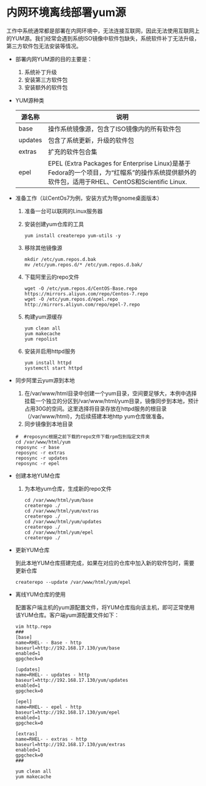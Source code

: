 # 内网环境离线部署yum源

工作中系统通常都是部署在内网环境中，无法连接互联网，因此无法使用互联网上的YUM源。我们经常会遇到系统ISO镜像中软件包缺失，系统软件补丁无法升级，第三方软件包无法安装等情况。

+ 部署内网YUM源的目的主要是：
  1. 系统补丁升级
  2. 安装第三方软件包
  3. 安装额外的软件包

+ YUM源种类

  | 源名称  | 说明                                                         |
  | ------- | ------------------------------------------------------------ |
  | base    | 操作系统镜像源，包含了ISO镜像内的所有软件包                  |
  | updates | 包含了系统更新，升级的软件包                                 |
  | extras  | 扩充的软件包合集                                             |
  | epel    | EPEL (Extra Packages for Enterprise Linux)是基于Fedora的一个项目，为“红帽系”的操作系统提供额外的软件包，适用于RHEL、CentOS和Scientific Linux. |

+ 准备工作（以CentOs7为例，安装方式为带gnome桌面版本）

  1. 准备一台可以联网的Linux服务器

  2. 安装创建yum仓库的工具

     ```shell
     yum install createrepo yum-utils -y
     ```

  3. 移除其他镜像源

     ```shell
     mkdir /etc/yum.repos.d.bak
     mv /etc/yum.repos.d/* /etc/yum.repos.d.bak/
     ```

  4. 下载阿里云的repo文件

     ```shell
     wget -O /etc/yum.repos.d/CentOS-Base.repo https://mirrors.aliyun.com/repo/Centos-7.repo
     wget -O /etc/yum.repos.d/epel.repo http://mirrors.aliyun.com/repo/epel-7.repo
     ```

  5. 构建yum源缓存

     ```shell
     yum clean all
     yum makecache
     yum repolist
     ```

  6. 安装并启用httpd服务

     ```shell
     yum install httpd
     systemctl start httpd
     ```

+ 同步阿里云yum源到本地

  1. 在/var/www/html目录中创建一个yum目录，空间要足够大，本例中选择挂载一个独立的分区到/var/www/html/yum目录，镜像同步到本地，预计占用30G的空间。这里选择将目录存放在httpd服务的根目录（/var/www/html)，为后续搭建本地http yum仓库做准备。
  2. 同步镜像到本地目录

  ```shell
  #  #reposync根据之前下载的repo文件下载rpm包到指定文件夹
  cd /var/www/html/yum
  reposync -r base 
  reposync -r extras
  reposync -r updates
  reposync -r epel
  ```

+ 创建本地YUM仓库

  1. 为本地yum仓库，生成新的repo文件

     ```shell
     cd /var/www/html/yum/base
     createrepo ./
     cd /var/www/html/yum/extras
     createrepo ./
     cd /var/www/html/yum/updates
     createrepo ./
     cd /var/www/html/yum/epel
     createrepo ./
     ```

+ 更新YUM仓库

  到此本地YUM仓库搭建完成，如果在对应的仓库中加入新的软件包时，需要更新仓库

  ```shell
  createrepo --update /var/www/html/yum/epel
  ```

+ 离线YUM仓库的使用

  配置客户端主机的yum源配置文件，将YUM仓库指向该主机，即可正常使用该YUM仓库。客户端yum源配置文件如下：

  ```shell
  vim http.repo
  ###
  [base]
  name=RHEL- - Base - http
  baseurl=http://192.168.17.130/yum/base
  enabled=1
  gpgcheck=0
  
  [updates]
  name=RHEL- - updates - http
  baseurl=http://192.168.17.130/yum/updates
  enabled=1
  gpgcheck=0
  
  [epel]
  name=RHEL- - epel - http
  baseurl=http://192.168.17.130/yum/epel
  enabled=1
  gpgcheck=0
  
  [extras]
  name=RHEL- - extras - http
  baseurl=http://192.168.17.130/yum/extras
  enabled=1
  gpgcheck=0
  ###
  
  yum clean all
  yum makecache
  ```


